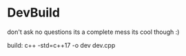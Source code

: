 # DevBuild

don't ask no questions its a complete mess
its cool though :)

build:
c++ -std=c++17 -o dev dev.cpp
